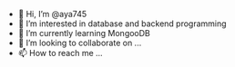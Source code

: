- 👋 Hi, I’m @aya745
- 👀 I’m interested in database and backend programming
- 🌱 I’m currently learning MongooDB
- 💞️ I’m looking to collaborate on ...
- 📫 How to reach me ...

<!---
aya745/aya745 is a ✨ special ✨ repository because its `README.md` (this file) appears on your GitHub profile.
You can click the Preview link to take a look at your changes.
--->
